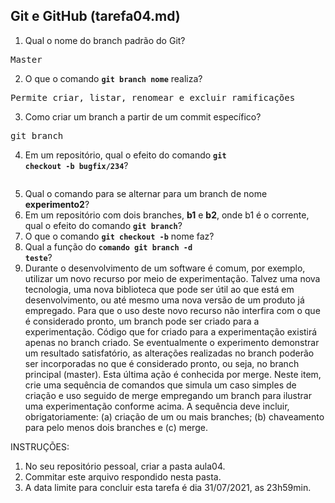 ## Git e GitHub (tarefa04.md)

1. Qual o nome do branch padrão do Git?
<pre>Master</pre>

2. O que o comando **<code>git branch nome</code>** realiza?
<pre>Permite criar, listar, renomear e excluir ramificações</pre>

3. Como criar um branch a partir de um commit específico?
<pre>git branch <nome> <commit></pre>

4. Em um repositório, qual o efeito do comando **<code>git checkout -b bugfix/234</code>**?
<pre></pre>

5. Qual o comando para se alternar para um branch de nome **experimento2**?
6. Em um repositório com dois branches, **b1** e **b2**, onde b1 é o corrente, qual o efeito do comando **<code>git branch</code>**?
7. O que o comando **<code>git checkout -b</code>** nome faz?
8. Qual a função do <code>**comando git branch -d teste</code>**?
9. Durante o desenvolvimento de um software é comum, por exemplo, utilizar um novo recurso por meio de experimentação. Talvez uma nova tecnologia, uma nova biblioteca que pode ser útil ao que está em desenvolvimento, ou até mesmo uma nova versão de um produto já empregado. Para que o uso deste novo recurso não interfira com o que é considerado pronto, um branch pode ser criado para a experimentação. Código que for criado para a experimentação existirá apenas no branch criado. Se eventualmente o experimento demonstrar um resultado satisfatório, as alterações realizadas no branch poderão ser incorporadas no que é considerado pronto, ou seja, no branch principal (master). Esta última ação é conhecida por merge. Neste item, crie uma sequência de comandos que simula um caso simples de criação e uso seguido de merge empregando um branch para ilustrar uma experimentação conforme acima. A sequência deve incluir, obrigatoriamente: (a) criação de um ou mais branches; (b) chaveamento para pelo menos dois branches e (c) merge.

INSTRUÇÕES:

1. No seu repositório pessoal, criar a pasta aula04.
2. Commitar este arquivo respondido nesta pasta.
3. A data limite para concluir esta tarefa é dia 31/07/2021, as 23h59min.